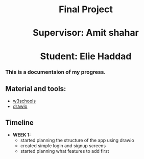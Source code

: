 <h1 align="center">Final Project </h1>
<h1 align="center">Supervisor: Amit shahar</h1>
 <h1 align="center">Student: Elie Haddad</h3>


### This is a documentaion of my progress.
## Material and tools:
* [w3schools](https://www.w3schools.blog/android-tutorial)
* [drawio](https://app.diagrams.net/)


## Timeline
* **WEEK 1:**
  * started planning the structure of the app using drawio
  * created simple login and signup screens
  * started planning what features to add first



